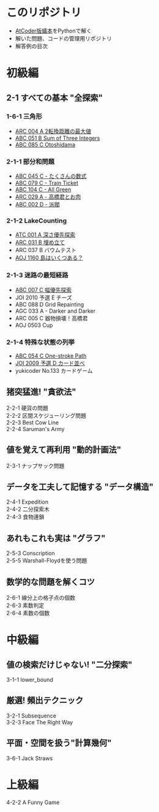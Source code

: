 # このリポジトリ  
* [AtCoder版蟻本](https://qiita.com/drken/items/e77685614f3c6bf86f44)をPythonで解く
* 解いた問題、コードの管理用リポジトリ  
* 解答例の目次


# 初級編  
## 2-1 すべての基本 "全探索"  
### 1-6-1 三角形  
* [ARC 004 A 2転換距離の最大値](https://github.com/knakajima3027/Ant-Book/blob/master/beginner/1-6-1_%E4%B8%89%E8%A7%92%E5%BD%A2/ARC004_A.py)
* [ABC 051 B Sum of Three Integers](https://github.com/knakajima3027/Ant-Book/blob/master/beginner/1-6-1_%E4%B8%89%E8%A7%92%E5%BD%A2/ABC051_B.py)
* [ABC 085 C Otoshidama](https://github.com/knakajima3027/Ant-Book/blob/master/beginner/1-6-1_%E4%B8%89%E8%A7%92%E5%BD%A2/ABC085_C.py)  

### 2-1-1 部分和問題  
* [ABC 045 C - たくさんの数式](https://github.com/knakajima3027/Ant-Book/blob/master/beginner/2-1-1_%E9%83%A8%E5%88%86%E5%92%8C%E5%95%8F%E9%A1%8C/ABC045_C.py)
* [ABC 079 C - Train Ticket](https://github.com/knakajima3027/Ant-Book/blob/master/beginner/2-1-1_%E9%83%A8%E5%88%86%E5%92%8C%E5%95%8F%E9%A1%8C/ABC079_C.py)  
* [ABC 104 C - All Green](https://github.com/knakajima3027/Ant-Book/blob/master/beginner/2-1-1_%E9%83%A8%E5%88%86%E5%92%8C%E5%95%8F%E9%A1%8C/ABC104_C.py)
* [ARC 029 A - 高橋君とお肉](https://github.com/knakajima3027/Ant-Book/blob/master/beginner/2-1-1_%E9%83%A8%E5%88%86%E5%92%8C%E5%95%8F%E9%A1%8C/ARC029_A.py)
* [ABC 002 D - 派閥](https://github.com/knakajima3027/Ant-Book/blob/master/beginner/2-1-1_%E9%83%A8%E5%88%86%E5%92%8C%E5%95%8F%E9%A1%8C/ABC002_D.py)

### 2-1-2 LakeCounting  
* [ATC 001 A 深さ優先探索](https://github.com/knakajima3027/Ant-Book/blob/master/beginner/2-1-2_LakeCounting/ATC001_A.py)
* [ARC 031 B 埋め立て](https://github.com/knakajima3027/Ant-Book/blob/master/beginner/2-1-2_LakeCounting/ARC031_B.py)
* ARC 037 B バウムテスト
* [AOJ 1160 島はいくつある？](https://github.com/knakajima3027/Ant-Book/blob/master/beginner/2-1-2_LakeCounting/AOJ_1160.py)

### 2-1-3 迷路の最短経路  
* [ABC 007 C 幅優先探索](https://github.com/knakajima3027/Ant-Book/blob/master/beginner/2-1-3_%E8%BF%B7%E8%B7%AF%E3%81%AE%E6%9C%80%E7%9F%AD%E7%B5%8C%E8%B7%AF/ABC007_C.py)
* JOI 2010 予選 E チーズ
* ABC 088 D Grid Repainting
* AGC 033 A - Darker and Darker
* ARC 005 C 器物損壊！高橋君
* AOJ 0503 Cup

### 2-1-4 特殊な状態の列挙  
* [ABC 054 C One-stroke Path](https://github.com/knakajima3027/Ant-Book/blob/master/beginner/2-1-4_%E7%89%B9%E6%AE%8A%E3%81%AA%E7%8A%B6%E6%85%8B%E3%81%AE%E5%88%97%E6%8C%99/ABC054_C.py)
* [JOI 2009 予選 D カード並べ](https://github.com/knakajima3027/Ant-Book/blob/master/beginner/2-1-4_%E7%89%B9%E6%AE%8A%E3%81%AA%E7%8A%B6%E6%85%8B%E3%81%AE%E5%88%97%E6%8C%99/JOI2009_D.py)
* yukicoder No.133 カードゲーム

## 猪突猛進! "貪欲法"  
2-2-1 硬貨の問題  
2-2-2 区間スケジューリング問題  
2-2-3 Best Cow Line  
2-2-4 Saruman's Army  

## 値を覚えて再利用 "動的計画法"  
2-3-1 ナップサック問題  

## データを工夫して記憶する "データ構造"  
2-4-1 Expedition  
2-4-2 二分探索木  
2-4-3 食物連鎖  

## あれもこれも実は "グラフ"  
2-5-3 Conscription  
2-5-5 Warshall-Floydを使う問題  

## 数学的な問題を解くコツ  
2-6-1 線分上の格子点の個数  
2-6-3 素数判定  
2-6-4 素数の個数  

# 中級編  
## 値の検索だけじゃない! "二分探索"  
3-1-1 lower_bound  

## 厳選! 頻出テクニック  
3-2-1 Subsequence  
3-2-3 Face The Right Way  

## 平面・空間を扱う"計算幾何"  
3-6-1 Jack Straws  

# 上級編  
4-2-2 A Funny Game  
